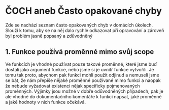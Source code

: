 # ČOCH aneb Často opakované chyby

Zde se nachází seznam často opakovaných chyb v domácích úkolech. Slouží k tomu,
aby se na něj dalo rychle odkazovat při opravování a zároveň byl problém jasně
popsaný a zdůvodněný

## 1. Funkce používá proměnné mimo svůj scope
Ve funkcích je vhodné používat pouze takové proměnné, které jsme buď dostali
jako argument funkce, nebo jsme si je uvnitř funkce vytvořili. Je tomu tak
proto, abychom pak funkci mohli použít odjinud a nemuseli jsme se bát, že nám přepíše
nějaké proměnné používané mimo funkci a naopak že nebude vyžadovat existenci nějak
specificky pojmenovaných proměnných. Výjimky jsou možné v dobře odůvodněných případech,
pak je ale vhodné do dokumentačního komentáře k funkci napsat, jaké proměnné a jaké
hodnoty v nich funkce očekává.
